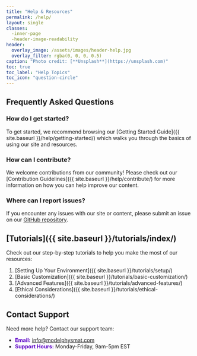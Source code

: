 ```yaml
---
title: "Help & Resources"
permalink: /help/
layout: single
classes:
  -inner-page
  -header-image-readability
header:
  overlay_image: /assets/images/header-help.jpg
  overlay_filter: rgba(0, 0, 0, 0.5)
caption: "Photo credit: [**Unsplash**](https://unsplash.com)"
toc: true
toc_label: "Help Topics"
toc_icon: "question-circle"
---
```



## Frequently Asked Questions

### How do I get started?

To get started, we recommend browsing our [Getting Started Guide]({{ site.baseurl }}/help/getting-started/) which walks you through the basics of using our site and resources.

### How can I contribute?

We welcome contributions from our community! Please check out our [Contribution Guidelines]({{ site.baseurl }}/help/contribute/) for more information on how you can help improve our content.

### Where can I report issues?

If you encounter any issues with our site or content, please submit an issue on our [GitHub repository](https://github.com/sednabcn/ai-llm-blog/issues).

## [Tutorials]({{ site.baseurl }}/tutorials/index/) 
   
Check out our step-by-step tutorials to help you make the most of our resources:

1. [Setting Up Your Environment]({{ site.baseurl }}/tutorials/setup/)
2. [Basic Customization]({{ site.baseurl }}/tutorials/basic-customization/)
3. [Advanced Features]({{ site.baseurl }}/tutorials/advanced-features/)
4. [Ethical Considerations]({{ site.baseurl }}/tutorials/ethical-considerations/)  

## Contact Support

Need more help? Contact our support team:

- <span style="color:#5c00c7;">**Email:**</span> info@modelphysmat.com
- <span style="color:#5c00c7;">**Support Hours:**</span> Monday-Friday, 9am-5pm EST




